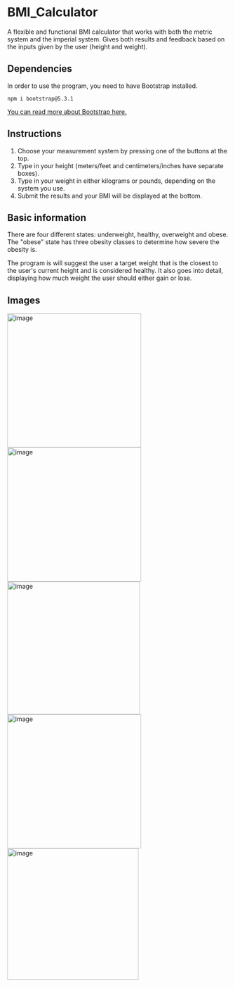 # BMI_Calculator
A flexible and functional BMI calculator that works with both the metric system and the imperial system. Gives both results and feedback based on the inputs given by the user (height and weight). 

Dependencies
---
In order to use the program, you need to have Bootstrap installed. 

 ```npm i bootstrap@5.3.1```

[You can read more about Bootstrap here.](https://getbootstrap.com/)

Instructions
---
1. Choose your measurement system by pressing one of the buttons at the top.
2. Type in your height (meters/feet and centimeters/inches have separate boxes).
3. Type in your weight in either kilograms or pounds, depending on the system you use.
4. Submit the results and your BMI will be displayed at the bottom.

Basic information
---
There are four different states: underweight, healthy, overweight and obese.
The "obese" state has three obesity classes to determine how severe the obesity is.

The program is will suggest the user a target weight that is the closest to the 
user's current height and is considered healthy. It also goes into detail, displaying
how much weight the user should either gain or lose.

Images
---
<img width="305" alt="image" src="https://github.com/CaptainCluster/BMI_Calculator/assets/121576355/4953526e-a205-451f-8d65-a7bf8ca8bc2d">

<img width="305" alt="image" src="https://github.com/CaptainCluster/BMI_Calculator/assets/121576355/f05f030d-4046-408c-a71d-e6ad0e1d7dce">

<img width="302" alt="image" src="https://github.com/CaptainCluster/BMI_Calculator/assets/121576355/97cf8e21-ede8-4fa0-b3e7-66ec2c3b524c">

<img width="305" alt="image" src="https://github.com/CaptainCluster/BMI_Calculator/assets/121576355/5582ad08-6ae4-4671-8109-4eae87547515">

<img width="299" alt="image" src="https://github.com/CaptainCluster/BMI_Calculator/assets/121576355/50224798-550e-4b5d-9925-447a428df388">











